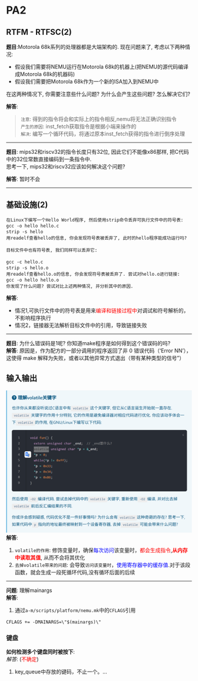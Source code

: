 # PA2
## RTFM - RTFSC(2)
**题目**:Motorola 68k系列的处理器都是大端架构的. 现在问题来了, 考虑以下两种情况:  
 - 假设我们需要将NEMU运行在Motorola 68k的机器上(把NEMU的源代码编译成Motorola 68k的机器码)  
 - 假设我们需要把Motorola 68k作为一个新的ISA加入到NEMU中  

在这两种情况下, 你需要注意些什么问题? 为什么会产生这些问题? 怎么解决它们?  


**解答**:  
> `注意`: 得到的指令将会和实际上的指令相反,nemu将无法正确识别指令  
> `产生的原因`: inst_fetch获取指令是根据小端来操作的  
> `解决`: 编写一个循环代码，将通过原本inst_fetch获得的指令进行倒序处理  

---
**题目**: mips32和riscv32的指令长度只有32位, 因此它们不能像x86那样, 把C代码中的32位常数直接编码到一条指令中.   
思考一下, mips32和riscv32应该如何解决这个问题?

**解答**: 暂时不会  

---

## 基础设施(2)
```
在Linux下编写一个Hello World程序, 然后使用strip命令丢弃可执行文件中的符号表:
gcc -o hello hello.c
strip -s hello
用readelf查看hello的信息, 你会发现符号表被丢弃了, 此时的hello程序能成功运行吗?

目标文件中也有符号表, 我们同样可以丢弃它:

gcc -c hello.c
strip -s hello.o
用readelf查看hello.o的信息, 你会发现符号表被丢弃了. 尝试对hello.o进行链接:
gcc -o hello hello.o
你发现了什么问题? 尝试对比上述两种情况, 并分析其中的原因.
```
**解答**: 
   - 情况1,可执行文件中的符号表是用来<font color=red>编译和链接过程中</font>对调试和符号解析的，不影响程序执行  
   - 情况2，链接器无法解析目标文件中的引用，导致链接失败  

---

**题目**:  为什么错误码是1呢? 你知道make程序是如何得到这个错误码的吗?  
**解答**: 原因是，作为配方的一部分调用的程序返回了非 0 错误代码（‘Error NN’），这使得 make 解释为失败，或者以其他异常方式退出（带有某种类型的信号”）

## 输入输出
![img](img/思考题-理解volatile关键字.png '思考题-理解volatile关键字 :size=50%')  
**解答**:  
1. `volatile的作用`: 修饰变量时，确保<font color=blue>每次访问</font>该变量时，<font color=red>都会生成指令</font>,**<font color=red>从内存中读取其值</font>**, 从而不会将其优化  
2. `去掉volatile带来的问题`: 会导致`访问该变量时`，<font color=blue>使用寄存器中的缓存值</font>.对于该段函数，就会生成一段死循环代码,没有循环后面的后续  

---
**问题**: 理解mainargs  
**解答**:  
1. 通过`a-m/scripts/platform/nemu.mk`中的`CFLAGS`引用  
```make
CFLAGS += -DMAINARGS=\"$(mainargs)\"
```

### 键盘
**如何检测多个键盘同时被按下**:  
*解答*: (<font color=red>不确定</font>)  
1. key_queue中存放的键码，不止一个。...
